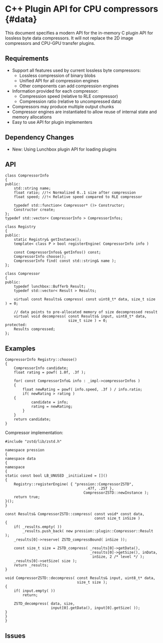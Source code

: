 C++ Plugin API for CPU compressors  {#data}
============

This document specifies a modern API for the in-memory C plugin API for
lossless byte data compressors. It will not replace the 2D image
compressors and CPU-GPU transfer plugins.

## Requirements

* Support all features used by current lossless byte compressors:
    * Lossless compression of binary blobs
    * Unified API for all compression engines
    * Other components can add compression engines
* Information provided for each compressor:
    * Compression speed (relative to RLE compressor)
    * Compression ratio (relative to uncompressed data)
* Compressors may produce multiple output chunks
* Compressor engines are instantiated to allow reuse of internal state
  and memory allocations
* Easy to use API for plugin implementers

## Dependency Changes

* New: Using Lunchbox plugin API for loading plugins

## API

    class CompressorInfo
    {
    public:
        std::string name;
        float ratio; //!< Normalized 0..1 size after compression
        float speed; //!< Relative speed compared to RLE compressor

        typedef std::function< Compressor* ()> Constructor;
        Constructor create;
    };
    typedef std::vector< CompressorInfo > CompressorInfos;

    class Registry
    {
    public:
        static Registry& getInstance();
        template< class P > bool registerEngine( CompressorInfo info )

        const CompressorInfos& getInfos() const;
        CompressorInfo choose();
        CompressorInfo find( const std::string& name );
    };

    class Compressor
    {
    public:
        typedef lunchbox::Bufferb Result;
        typedef std::vector< Result > Results;

        virtual const Results& compress( const uint8_t* data, size_t size ) = 0;

        // data points to pre-allocated memory of size decompressed result
        virtual void decompress( const Results& input, uint8_t* data,
                                 size_t size ) = 0;
    protected:
        Results compressed;
    };


## Examples

    CompressorInfo Registry::choose()
    {
        CompressorInfo candidate;
        float rating = powf( 1.0f, .3f );

        for( const CompressorInfo& info : _impl->compressorInfos )
        {
            float newRating = powf( info.speed, .3f ) / info.ratio;
            if( newRating > rating )
    	{
                candidate = info;
                rating = newRating;
         	}
        }
        return candidate;
    }


Compressor implementation:

    #include "zstd/lib/zstd.h"

    namespace pression
    {
    namespace data
    {
    namespace
    {
    static const bool LB_UNUSED _initialized = []()
    {
        Registry::registerEngine( { "pression::CompressorZSTD",
                                         .47f, .25f },
                                        CompressorZSTD::newInstance );
        return true;
    }();
    }

    const Results& CompressorZSTD::compress( const void* const data,
                                             const size_t inSize )
    {
        if( _results.empty( ))
            _results.push_back( new pression::plugin::Compressor::Result );
        _results[0]->reserve( ZSTD_compressBound( inSize ));

        const size_t size = ZSTD_compress( _results[0]->getData(),
                                           _results[0]->getSize(), inData,
                                            inSize, 2 /* level */ );
        _results[0]->setSize( size );
        return _results;
    }

    void CompressorZSTD::decompress( const Results& input, uint8_t* data,
                                     size_t size );
    {
        if( input.empty( ))
            return;

        ZSTD_decompress( data, size,
                         input[0].getData(), input[0].getSize( ));
    }
    }
    }

## Issues
